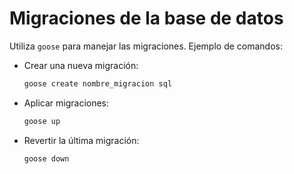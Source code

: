 # Migraciones de la base de datos

Utiliza `goose` para manejar las migraciones. Ejemplo de comandos:

- Crear una nueva migración:
  ```bash
  goose create nombre_migracion sql
  ```

- Aplicar migraciones:
  ```bash
  goose up
  ```

- Revertir la última migración:
  ```bash
  goose down
  ```
